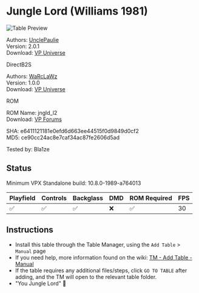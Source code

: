 ﻿# Jungle Lord (Williams 1981)

![Table Preview](../../images/vpx-junglelord.png)

Authors: [UnclePaulie](https://vpuniverse.com/profile/16685-unclepaulie/)  
Version: 2.0.1  
Download: [VP Universe](https://vpuniverse.com/files/file/11831-jungle-lord-williams-1981-w-vr-room/)

DirectB2S

Authors: [WaRcLaWz](https://vpuniverse.com/profile/63988-warclawz/)  
Version: 1.0.0  
Download: [VP Universe](https://vpuniverse.com/files/file/15915-jungle-lord-williams-1981-b2s-with-full-dmd/)

ROM

ROM Name: jngld_l2  
Download: [VP Forums](https://www.vpforums.org/index.php?app=downloads&showfile=797)

SHA: e6411121181e0efd6d663ee44515f0d9849d0cf2  
MD5: ce90cc24ac8e7caf34ac87fe2606d5ad

Tested by: Bla1ze

## Status 

Minimum VPX Standalone build: 10.8.0-1989-a764013

| Playfield | Controls | Backglass | DMD | ROM Required | FPS | 
|-----------|----------|-----------|-----|--------------|-----|
| :white_check_mark: | :white_check_mark: | :white_check_mark: | :x: | :white_check_mark: | 30 |

## Instructions

- Install this table through the Table Manager, using the `Add Table` > `Manual` page
- If you need help, more information found on the wiki: [TM - Add Table - Manual](https://github.com/LegendsUnchained/vpx-standalone-alp4k/wiki/%5B04%5D-%F0%9F%A7%A1-TM-%E2%80%90-Other-Features#add-table---manual)
- If the table requires any additional files/steps, click `GO TO TABLE` after adding, and the TM will open to the relevant table folder.
- "You Jungle Lord" 🌴

